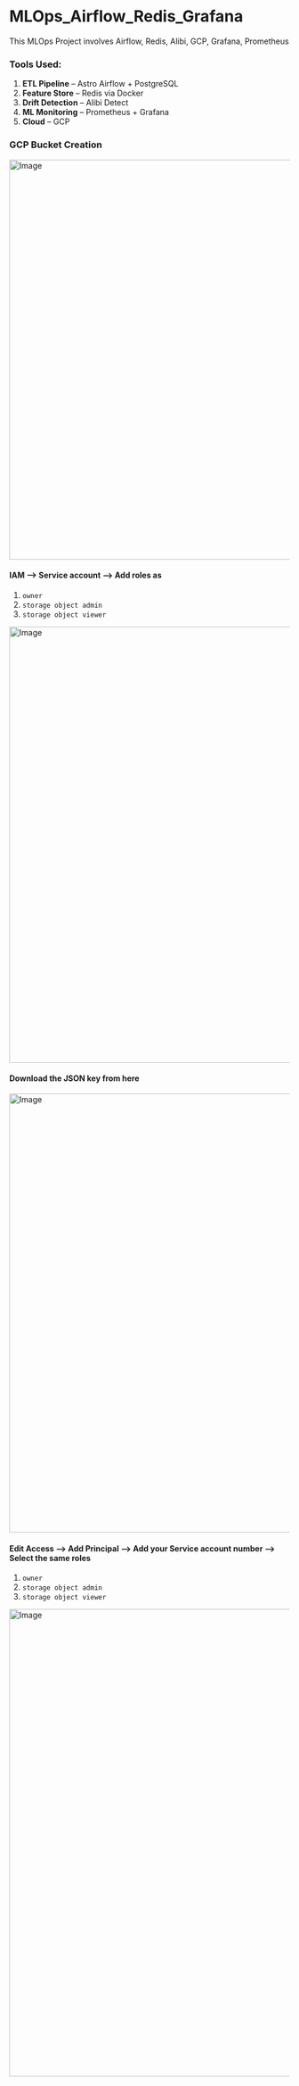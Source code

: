 # MLOps_Airflow_Redis_Grafana
This MLOps Project involves Airflow, Redis, Alibi, GCP, Grafana, Prometheus

### Tools Used:

1. **ETL Pipeline** – Astro Airflow + PostgreSQL
2. **Feature Store** – Redis via Docker
3. **Drift Detection** – Alibi Detect
4. **ML Monitoring** – Prometheus + Grafana
5. **Cloud** – GCP


### GCP Bucket Creation

<img width="1900" height="717" alt="Image" src="https://github.com/user-attachments/assets/8ca0b80b-2675-4c33-bf11-2d37dad12a3e" />

#### IAM --> Service account --> Add roles as 
1. `owner`
2. `storage object admin` 
3. `storage object viewer`

<img width="1903" height="782" alt="Image" src="https://github.com/user-attachments/assets/f0c7595e-9b0e-4762-a991-5655d5e45757" />

#### Download the JSON key from here

<img width="1892" height="787" alt="Image" src="https://github.com/user-attachments/assets/b8c98805-9215-41db-a277-f3ce35efdbb6" />

#### Edit Access --> Add Principal --> Add your Service account number --> Select the same roles
1. `owner`
2. `storage object admin` 
3. `storage object viewer`

<img width="1921" height="838" alt="Image" src="https://github.com/user-attachments/assets/b938ebf7-0dd5-464d-93e0-979c2f6516c0" />